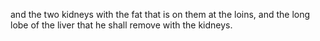 and the two kidneys with the fat that is on them at the loins, and the long lobe of the liver that he shall remove with the kidneys.
